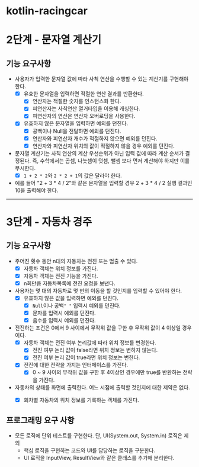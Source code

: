 # kotlin-racingcar

# 2단계 - 문자열 계산기
## 기능 요구사항
- 사용자가 입력한 문자열 값에 따라 사칙 연산을 수행할 수 있는 계산기를 구현해야 한다.
  - [x] 유효한 문자열을 입력하면 적절한 연산 결과를 반환한다.
    - [x] 연산자는 적절한 숫자를 인스턴스화 한다.
    - [x] 피연산자는 사칙연산 열거타입을 이용해 캐싱한다.
    - [x] 피연산자의 연산은 연산자 오버로딩을 사용한다.
  - [x] 유효하지 않은 문자열을 입력하면 예외를 던진다.
    - [x] 공백이나 Null을 전달하면 예외를 던진다.
    - [x] 연산자와 피연산자 개수가 적절하지 않으면 예외를 던진다.
    - [x] 연산자와 피연산자 위치의 값이 적절하지 않을 경우 예외를 던진다.
- 문자열 계산기는 사칙 연산의 계산 우선순위가 아닌 입력 값에 따라 계산 순서가 결정된다. 즉, 수학에서는 곱셈, 나눗셈이 덧셈, 뺄셈 보다 먼저 계산해야 하지만 이를 무시한다.
  - [x] `1 + 2 * 2`와 `2 * 2 + 1`의 값은 달라야 한다.
- 예를 들어 "2 + 3 * 4 / 2"와 같은 문자열을 입력할 경우 2 + 3 * 4 / 2 실행 결과인 10을 출력해야 한다.

---

# 3단계 - 자동차 경주
## 기능 요구사항
- 주어진 횟수 동안 n대의 자동차는 전진 또는 멈출 수 있다.
  - [x] 자동차 객체는 위치 정보를 가진다.
  - [x] 자동차 객체는 전진 기능을 가진다. 
  - [x] n회만큼 자동차목록에 전진 요청을 보낸다.
- 사용자는 몇 대의 자동차로 몇 번의 이동을 할 것인지를 입력할 수 있어야 한다.
  - [x] 유효하지 않은 값을 입력하면 예외를 던진다.
    - [x] `Null`이나 공백`" "` 입력시 예외를 던진다. 
    - [x] 문자를 입력시 예외를 던진다.
    - [x] 음수를 입력시 예외를 던진다.
- 전진하는 조건은 0에서 9 사이에서 무작위 값을 구한 후 무작위 값이 4 이상일 경우이다.
  - [x] 자동차 객체는 전진 여부 논리값에 따라 위치 정보를 변경한다.
    - [x] 전진 여부 논리 값이 false라면 위치 정보는 변하지 않는다.
    - [x] 전진 여부 논리 값이 true라면 위치 정보는 변한다.
  - [x] 전진에 대한 전략을 가지는 인터페이스를 가진다. 
    - [x] 0 ~ 9 사이의 무작위 값을 구한 후 4이상인 경우에만 true를 반환하는 전략을 가진다.
- 자동차의 상태를 화면에 출력한다. 어느 시점에 출력할 것인지에 대한 제약은 없다.
  - [x] 회차별 자동차의 위치 정보를 기록하는 객체를 가진다.


## 프로그래밍 요구 사항
- 모든 로직에 단위 테스트를 구현한다. 단, UI(System.out, System.in) 로직은 제외
  - 핵심 로직을 구현하는 코드와 UI를 담당하는 로직을 구분한다.
  - UI 로직을 InputView, ResultView와 같은 클래스를 추가해 분리한다.
